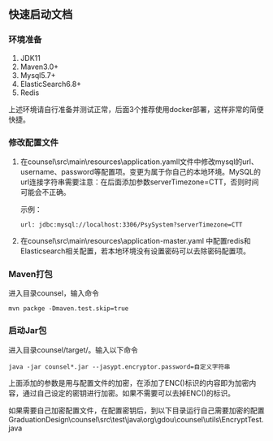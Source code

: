 ## 快速启动文档

### 环境准备

1. JDK11
2. Maven3.0+
3. Mysql5.7+
4. ElasticSearch6.8+
5. Redis

上述环境请自行准备并测试正常，后面3个推荐使用docker部署，这样非常的简便快捷。

### 修改配置文件

1. 在counsel\src\main\resources\application.yamll文件中修改mysql的url、username、password等配置项。变更为属于你自己的本地环境。MySQL的url连接字符串需要注意：在后面添加参数serverTimezone=CTT，否则时间可能会不正确。

   示例：

   ```
   url: jdbc:mysql://localhost:3306/PsySystem?serverTimezone=CTT
   ```

   

2. 在counsel\src\main\resources\application-master.yaml 中配置redis和Elasticsearch相关配置，若本地环境没有设置密码可以去除密码配置项。

### Maven打包

进入目录counsel，输入命令

```
mvn packge -Dmaven.test.skip=true
```

### 启动Jar包

进入目录counsel/target/。输入以下命令

```
java -jar counsel*.jar --jasypt.encryptor.password=自定义字符串
```

上面添加的参数是用与配置文件的加密，在添加了ENC()标识的内容即为加密内容，通过自己设定的密钥进行加密。如果不需要可以去掉ENC()的标识。

如果需要自己加密配置文件，在配置密钥后，到以下目录运行自己需要加密的配置GraduationDesign\counsel\src\test\java\org\gdou\counsel\utils\EncryptTest.java

